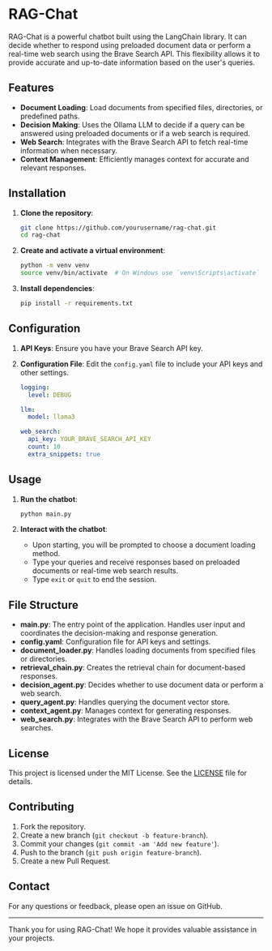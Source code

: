 # RAG-Chat

RAG-Chat is a powerful chatbot built using the LangChain library. It can decide whether to respond using preloaded document data or perform a real-time web search using the Brave Search API. This flexibility allows it to provide accurate and up-to-date information based on the user's queries.

## Features

- **Document Loading**: Load documents from specified files, directories, or predefined paths.
- **Decision Making**: Uses the Ollama LLM to decide if a query can be answered using preloaded documents or if a web search is required.
- **Web Search**: Integrates with the Brave Search API to fetch real-time information when necessary.
- **Context Management**: Efficiently manages context for accurate and relevant responses.

## Installation

1. **Clone the repository**:
    ```sh
    git clone https://github.com/yourusername/rag-chat.git
    cd rag-chat
    ```

2. **Create and activate a virtual environment**:
    ```sh
    python -m venv venv
    source venv/bin/activate  # On Windows use `venv\Scripts\activate`
    ```

3. **Install dependencies**:
    ```sh
    pip install -r requirements.txt
    ```

## Configuration

1. **API Keys**: Ensure you have your Brave Search API key.

2. **Configuration File**: Edit the `config.yaml` file to include your API keys and other settings.
    ```yaml
    logging:
      level: DEBUG

    llm:
      model: llama3

    web_search:
      api_key: YOUR_BRAVE_SEARCH_API_KEY
      count: 10
      extra_snippets: true
    ```

## Usage

1. **Run the chatbot**:
    ```sh
    python main.py
    ```

2. **Interact with the chatbot**:
    - Upon starting, you will be prompted to choose a document loading method.
    - Type your queries and receive responses based on preloaded documents or real-time web search results.
    - Type `exit` or `quit` to end the session.

## File Structure

- **main.py**: The entry point of the application. Handles user input and coordinates the decision-making and response generation.
- **config.yaml**: Configuration file for API keys and settings.
- **document_loader.py**: Handles loading documents from specified files or directories.
- **retrieval_chain.py**: Creates the retrieval chain for document-based responses.
- **decision_agent.py**: Decides whether to use document data or perform a web search.
- **query_agent.py**: Handles querying the document vector store.
- **context_agent.py**: Manages context for generating responses.
- **web_search.py**: Integrates with the Brave Search API to perform web searches.

## License

This project is licensed under the MIT License. See the [LICENSE](LICENSE) file for details.

## Contributing

1. Fork the repository.
2. Create a new branch (`git checkout -b feature-branch`).
3. Commit your changes (`git commit -am 'Add new feature'`).
4. Push to the branch (`git push origin feature-branch`).
5. Create a new Pull Request.

## Contact

For any questions or feedback, please open an issue on GitHub.

---

Thank you for using RAG-Chat! We hope it provides valuable assistance in your projects.
